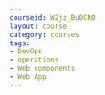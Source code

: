 ```yaml
---
courseid: W2jz_Bu0CR0
layout: course
category: courses
tags:
- DevOps
- operations
- Web components
- Web App
---
```

